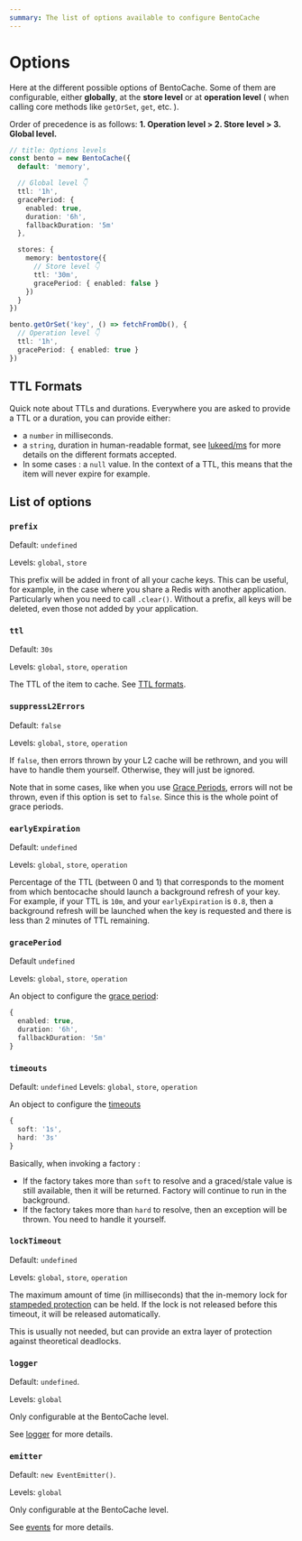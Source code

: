 ```yaml
---
summary: The list of options available to configure BentoCache
---
```


# Options

Here at the different possible options of BentoCache. Some of them are configurable, either **globally**, at the **store level** or at **operation level** ( when calling core methods like `getOrSet`, `get`, etc. ).

Order of precedence is as follows: **1. Operation level > 2. Store level > 3. Global level.**

```ts
// title: Options levels
const bento = new BentoCache({
  default: 'memory',

  // Global level 👇
  ttl: '1h',
  gracePeriod: {
    enabled: true,
    duration: '6h',
    fallbackDuration: '5m'
  },

  stores: {
    memory: bentostore({
      // Store level 👇
      ttl: '30m',
      gracePeriod: { enabled: false }
    })
  }
})

bento.getOrSet('key', () => fetchFromDb(), {
  // Operation level 👇
  ttl: '1h',
  gracePeriod: { enabled: true }
})
```

## TTL Formats

Quick note about TTLs and durations. Everywhere you are asked to provide a TTL or a duration, you can provide either:

- a `number` in milliseconds.
- a `string`, duration in human-readable format, see [lukeed/ms](https://github.com/lukeed/ms) for more details on the different formats accepted.
- In some cases : a `null` value. In the context of a TTL, this means that the item will never expire for example.

## List of options

### `prefix`

Default: `undefined`

Levels: `global`, `store`

This prefix will be added in front of all your cache keys. This can be useful, for example, in the case where you share a Redis with another application. Particularly when you need to call `.clear()`. Without a prefix, all keys will be deleted, even those not added by your application.

### `ttl`

Default: `30s`

Levels: `global`, `store`, `operation`

The TTL of the item to cache. See [TTL formats](#ttl-formats).

### `suppressL2Errors`

Default: `false`

Levels: `global`, `store`, `operation`

If `false`, then errors thrown by your L2 cache will be rethrown, and you will have to handle them yourself. Otherwise, they will just be ignored.

Note that in some cases, like when you use [Grace Periods](./grace_periods.md), errors will not be thrown, even if this option is set to `false`. Since this is the whole point of grace periods.

### `earlyExpiration`

Default: `undefined`

Levels: `global`, `store`, `operation`

Percentage of the TTL (between 0 and 1) that corresponds to the moment from which bentocache should launch a background refresh of your key. For example, if your TTL is `10m`, and your `earlyExpiration` is `0.8`, then a background refresh will be launched when the key is requested and there is less than 2 minutes of TTL remaining.

### `gracePeriod`

Default `undefined`

Levels: `global`, `store`, `operation`

An object to configure the [grace period](./grace_periods.md):
```ts
{
  enabled: true,
  duration: '6h',
  fallbackDuration: '5m'
}
```

### `timeouts`

Default: `undefined`
Levels: `global`, `store`, `operation`

An object to configure the [timeouts](./timeouts.md)

```ts
{
  soft: '1s',
  hard: '3s'
}
```

Basically, when invoking a factory : 

- If the factory takes more than `soft` to resolve and a graced/stale value is still available, then it will be returned. Factory will continue to run in the background.
- If the factory takes more than `hard` to resolve, then an exception will be thrown. You need to handle it yourself.

### `lockTimeout`

Default: `undefined`

Levels: `global`, `store`, `operation`

The maximum amount of time (in milliseconds) that the in-memory lock for [stampeded protection](./stampede_protection.md) can be held. If the lock is not released before this timeout, it will be released automatically. 

This is usually not needed, but can provide an extra layer of protection against theoretical deadlocks.

### `logger`

Default: `undefined`.

Levels: `global`

Only configurable at the BentoCache level.

See [logger](./digging_deeper/logging.md) for more details.

### `emitter`

Default: `new EventEmitter()`.

Levels: `global`

Only configurable at the BentoCache level.

See [events](./digging_deeper/events.md) for more details.
